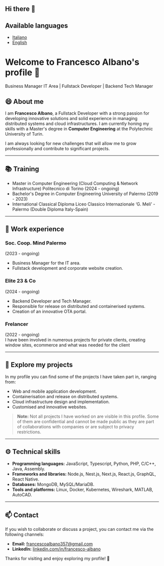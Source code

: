 ## Hi there 👋

<!--
**fra2404/fra2404** is a ✨ _special_ ✨ repository because its `README.md` (this file) appears on your GitHub profile.

Here are some ideas to get you started:

- 🔭 I’m currently working on ...
- 🌱 I’m currently learning ...
- 👯 I’m looking to collaborate on ...
- 🤔 I’m looking for help with ...
- 💬 Ask me about ...
- 📫 How to reach me: ...
- 😄 Pronouns: ...
- ⚡ Fun fact: ...
-->
## Available languages
- [Italiano](README.it.md)
- [English](README.md)


# Welcome to Francesco Albano's profile 👋  

Business Manager IT Area | Fullstack Developer | Backend Tech Manager

## 😄 About me  
I am **Francesco Albano**, a Fullstack Developer with a strong passion for developing innovative solutions and solid experience in managing distributed systems and cloud infrastructures. I am currently honing my skills with a Master's degree in **Computer Engineering** at the Polytechnic University of Turin.   

I am always looking for new challenges that will allow me to grow professionally and contribute to significant projects.  

---

## 📚 Training
- Master in Computer Engineering (Cloud Computing & Network Infrastructure)
Politecnico di Torino (2024 - ongoing)
- Bachelor's Degree in Computer Engineering
University of Palermo (2019 - 2023)
- International Classical Diploma
Liceo Classico Internazionale ‘G. Meli’ - Palermo
(Double Diploma Italy-Spain)

---
## 💼 Work experience

### Soc. Coop. Mind Palermo  
(2023 - ongoing)
- Business Manager for the IT area.
- Fullstack development and corporate website creation.

### Elite 23 & Co  
(2024 - ongoing)  
- Backend Developer and Tech Manager.
- Responsible for release on distributed and containerised systems.
- Creation of an innovative OTA portal.

### Frelancer
(2022 - ongoing)  
I have been involved in numerous projects for private clients, creating window sites, ecommerce and what was needed for the client

---

## 🔭 Explore my projects  
In my profile you can find some of the projects I have taken part in, ranging from:  
- Web and mobile application development.  
- Containerisation and release on distributed systems.  
- Cloud infrastructure design and implementation.  
- Customised and innovative websites.

> **Note:** Not all projects I have worked on are visible in this profile. Some of them are confidential and cannot be made public as they are part of collaborations with companies or are subject to privacy restrictions.


---

## ⚙️ Technical skills  
- **Programming languages:** JavaScript, Typescript, Python, PHP, C/C++, Java, Assembly.  
- **Frameworks and libraries:** Node.js, Nest.js, Next.js, React.js, GraphQL, React Native.
- **Databases:** MongoDB, MySQL/MariaDB.  
- **Tools and platforms:** Linux, Docker, Kubernetes, Wireshark, MATLAB, AutoCAD. 

---

## 📫 Contact  
If you wish to collaborate or discuss a project, you can contact me via the following channels:  
- **Email:** [francescoalbano357@gmail.com](mailto:francescoalbano357@gmail.com)  
- **LinkedIn:** [linkedin.com/in/francesco-albano](https://www.linkedin.com/in/francesco-albano/)  

Thanks for visiting and enjoy exploring my profile! 🚀  
